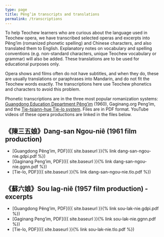 ```yaml
---
type: page
title: Pêng’im transcripts and translations
permalink: /transcriptions
---
```


To help Teochew learners who are curious about the language used in Teochew
opera, we have transcribed selected operas and excerpts into Pêng’im (romanized
phonetic spelling) and Chinese characters, and also translated them to English.
Explanatory notes on vocabulary and spelling conventions (e.g. non-standard
characters, unique Teochew vocabulary or grammar) will also be added. These
translations are to be used for educational purposes only. 

Opera shows and films often do not have subtitles, and when they do, these are
usually translations or paraphrases into Mandarin, and do not fit the Teochew
words exactly. The transcriptions here use Teochew phonetics and characters to
avoid this problem.

Phonetic transcriptions are in the three most popular romanization systems:
[Guangdong Education Department
Pêng’im](https://zh.wikipedia.org/wiki/潮州話拼音方案) (1960), Gaginang.org
Peng’im, and the [Tie-tsiann-hue Tie-lo system](http://teochew.pw). Files are
in PDF format. YouTube videos of these opera productions are linked in the
files below.


## 《陳三五娘》Dang-san Ngou-niê (1961 film production)

  * [Guangdong Pêng’im, PDF]({{ site.baseurl }}{% link dang-san-ngou-nie.gdpi.pdf %})
  * [Gaginang Peng’im, PDF]({{ site.baseurl }}{% link dang-san-ngou-nie.ggnn.pdf %})
  * [Tie-lo, PDF]({{ site.baseurl }}{% link dang-san-ngou-nie.tlo.pdf %})


## 《蘇六娘》Sou lag-niê (1957 film production) - excerpts

  * [Guangdong Pêng’im, PDF]({{ site.baseurl }}{% link sou-lak-nie.gdpi.pdf %})
  * [Gaginang Peng’im, PDF]({{ site.baseurl }}{% link sou-lak-nie.ggnn.pdf %})
  * [Tie-lo, PDF]({{ site.baseurl }}{% link sou-lak-nie.tlo.pdf %})



